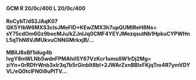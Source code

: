 #### GCM R 20/0c/400 L 20/0c/400
**RoCybT/dS2JAqK07**<br/>**QK5YtbW6MXS3cIsJMeFlD+KEwZMX3h7upQUMlReH8Ns=**<br/>**sY75cdOm6Gz9bocMJu/kZJnlJq0CMF4YEYJMezqsutNb1HpkuCYPWHnL5qThN8VJMUkvuCNNGMrkxjB/...**<br/><br/>
**MBIIJ8xBf1idug4b**<br/>**lvgY8mWLNb5wdnFPMAhiISY67VzKcr1ums6W1rDj2Mg=**<br/>**ziYn+0rRDfrWnb3xIr3q7b5rGinblt8bI+2JWArZxnBBIxFKjqTro4R7ymVDYVL/eQ0tclFN0i9uPlTV...**